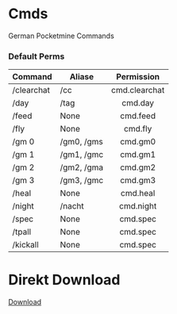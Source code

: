 # Cmds
German Pocketmine Commands

### Default Perms
| Command       |Aliase      | Permission    |
| ------------- |------------|:-------------:|
| /clearchat    | /cc        | cmd.clearchat |
| /day          | /tag       | cmd.day       |
| /feed         | None       | cmd.feed      |
| /fly          | None       | cmd.fly       |
| /gm 0         | /gm0, /gms | cmd.gm0       |
| /gm 1         | /gm1, /gmc | cmd.gm1       |
| /gm 2         | /gm2, /gma | cmd.gm2       |
| /gm 3         | /gm3, /gmc | cmd.gm3       |
| /heal         | None       | cmd.heal      |
| /night        | /nacht     | cmd.night     |
| /spec         | None       | cmd.spec      |
| /tpall        | None       | cmd.spec      |
| /kickall      | None       | cmd.spec      |

# Direkt Download
[Download](https://poggit.pmmp.io/r/118904/Cmds_dev-5.phar)
